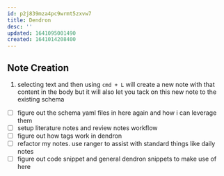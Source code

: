 ```yaml
---
id: p2j839mza4pc9wrmt5zxvw7
title: Dendron
desc: ''
updated: 1641095001490
created: 1641014208400
---
```



## Note Creation

1. selecting text and then using `cmd + L` will create a new note with that content in the body but it will also let you tack on this new note to the existing schema

- [ ] figure out the schema yaml files in here again and how i can leverage them
- [ ] setup literature notes and review notes workflow
- [ ] figure out how tags work in dendron
- [ ] refactor my notes. use ranger to assist with standard things like daily notes
- [ ] figure out code snippet and general dendron snippets to make use of here
